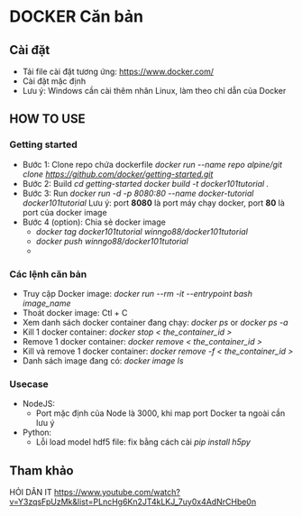 # DOCKER Căn bản
## Cài đặt
- Tải file cài đặt tương ứng: https://www.docker.com/
- Cài đặt mặc định
- Lưu ý: Windows cần cài thêm nhân Linux, làm theo chỉ dẫn của Docker

## HOW TO USE
### Getting started
- Bước 1: Clone repo chứa dockerfile
  *docker run --name repo alpine/git clone https://github.com/docker/getting-started.git*
- Bước 2: Build
    *cd getting-started*
    *docker build -t docker101tutorial .*
- Bước 3: Run
  *docker run -d -p 8080:80 --name docker-tutorial docker101tutorial*
Lưu ý: port **8080** là port máy chạy docker, port **80** là port của docker image
- Bước 4 (option): Chia sẻ docker image
  - *docker tag docker101tutorial winngo88/docker101tutorial*
  - *docker push winngo88/docker101tutorial*
  - 

### Các lệnh căn bản
- Truy cập Docker image: *docker run --rm -it --entrypoint bash image_name*
- Thoát docker image: Ctl + C
- Xem danh sách docker container đang chạy: *docker ps* or *docker ps -a*
- Kill 1 docker container: *docker stop < the_container_id >*
- Remove 1 docker container: *docker remove < the_container_id >*
- Kill và remove 1 docker container: *docker remove -f < the_container_id >*
- Danh sách image đang có: *docker image ls*

### Usecase
- NodeJS:
  - Port mặc định của Node là 3000, khi map port Docker ta ngoài cần lưu ý
- Python:
  - Lỗi load model hdf5 file: fix bằng cách cài *pip install h5py*

## Tham khảo
HỎI DÂN IT
https://www.youtube.com/watch?v=Y3zqsFpUzMk&list=PLncHg6Kn2JT4kLKJ_7uy0x4AdNrCHbe0n